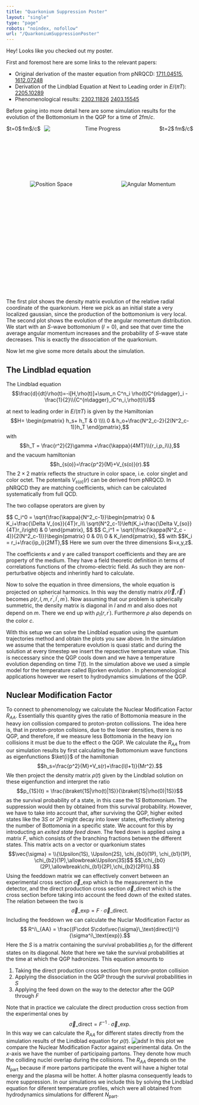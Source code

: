 ```yaml
---
title: "Quarkonium Suppression Poster"
layout: "single"
type: "page"
robots: "noindex, nofollow"
url: "/QuarkoniumSuppressionPoster"
---
```


Hey! Looks like you checked out my poster.

First and foremost here are some links to the relevant papers:

- Original derivation of the master equation from pNRQCD: [1711.04515](https://arxiv.org/pdf/1711.04515), [1612.07248](https://arxiv.org/pdf/1612.07248)
- Derivation of the Lindblad Equation at Next to Leading order in $E/(\pi T)$: [2205.10289](https://arxiv.org/abs/2205.10289)
- Phenomenological results: [2302.11826](https://arxiv.org/abs/2302.11826) [2403.15545](https://arxiv.org/abs/2403.15545)

Before going into more detail here are some simulation results for the evolution of the Bottomonium in the QGP for a time of $2$fm$/c$.

<style>
  .top-row {
    display: flex;
    justify-content: center;
    align-items: center;
    gap: 10px;
    flex-wrap: nowrap; /* prevent wrapping */
  }

  .top-row img {
    max-width: 100%;
    height: auto;
    flex-grow: 1; /* allow image to scale down to fit */
    max-width: 100px; /* limit max width of image */
  }

  .top-label {
    min-width: 50px;
    text-align: center;
    white-space: nowrap; /* prevent label from breaking */
  }

  .gif-row {
    display: flex;
    justify-content: center;
    align-items: center;
    gap: 20px;
    flex-wrap: wrap; /* allow bottom gifs to stack on small screens */
    margin-top: 40px;
  }

  .gif-container {
    display: flex;
    justify-content: center;
    align-items: center;
    flex: 1 1 200px;
    height: 200px;
  }

  .gif-row img {
    max-width: 100%;
    height: auto;
  }

  .full-container{
    text-align: center; 
    height:450px;
  }

  @media (max-width: 500px) {
    .top-row {
      gap: 5px;
    }
    .top-label {
      font-size: 14px;
    }
    .top-row img {
      max-width: 40%; /* let image scale down further */
    }
    .topimg{
        width: 40%;
    }
    .gif-container {
        display: flex;
        justify-content: center;
        align-items: center;
        flex: 1 1 300px;
        height: 300px;
        margin-bottom:50px;
    }
    .full-container{
        text-align: center; 
        height:850px;
    }     

  }
</style>

<div class="full-container">

  <!-- Top: labels + gif (stay in one line even on mobile) -->
  <div class="top-row">
    <div class="top-label">$t=0$ fm$/c$</div>
    <img src="../time_progress.gif" alt="Time Progress" style="max-width: 300px;" class="topimg">
    <div class="top-label">$t=2$ fm$/c$</div>
  </div>

  <!-- Bottom: two gifs that wrap on mobile -->
  <div class="gif-row">
    <div class="gif-container">
      <img src="../position_space.gif" alt="Position Space">
    </div>
    <div class="gif-container">
      <img src="../angular_momentum.gif" alt="Angular Momentum">
    </div>
  </div>

</div>

The first plot shows the density matrix evolution of the relative radial coordinate of the quarkonium. Here we pick as an initial state a very  localized gaussian, since the production of the bottomonium is very local. The second plot shows the evolution of the angular momentum distribution. We start with an $S$-wave bottomonium ($l=0$), and see that over time the average angular momentum increases and the probability of $S$-wave state decreases. This is exactly the dissociation of the quarkonium.

<style>
.math-responsive {
  font-size: 1em;
}

@media (max-width: 768px) {
  .math-responsive {
    font-size: 0.8em;
  }
}
</style>

Now let me give some more details about the simulation. 

## The Lindblad equation


The Lindblad equation
<span class="math-responsive">
$$\frac{d}{dt}\rho(t)=-i[H,\rho(t)]+\sum_n C^n_i \rho(t)C^{n\dagger}_i - \frac{1}{2}\\{C^{n\dagger}_iC^n_i,\rho(t)\\}$$
</span>

at next to leading order in $E/(\pi T)$ is given by the Hamiltonian
<span class="math-responsive">
$$H=
\begin{pmatrix} 
h_s+ h_T & 0 \\\\
0 & h_o+\frac{N^2_c-2}{2(N^2_c-1)}h_T
\end{pmatrix},$$
</span> 
with 
<span class="math-responsive">
$$h_T = \frac{r^2}{2}\gamma +\frac{\kappa}{4MT}\\{r_i,p_i\\},$$
</span>
and the vacuum hamiltonian
<span class="math-responsive">
$$h_{s(o)}=\frac{p^2}{M}+V_{s(o)}(r).$$
</span>
The $2\times 2$ matrix reflects the structure in color space, i.e. color singlet and color octet. The potentails $V_{s(o)}(r)$ can be derived from pNRQCD. In pNRQCD they are matching coefficients, which can be calculated systematically from full QCD. 

The two collapse operators are given by 

<span class="math-responsive">
$$
C_i^0 = \sqrt{\frac{\kappa}{N^2_c-1}}\begin{pmatrix}
        0 & K_i+\frac{\Delta V_{os}}{4T}r_i\\
        \sqrt{N^2_c-1}\left(K_i+\frac{\Delta V_{so}}{4T}r_i\right) & 0
    \end{pmatrix},
$$
$$
C_i^1 = \sqrt{\frac{\kappa(N^2_c - 4)}{2(N^2_c-1)}}\begin{pmatrix}
        0 & 0\\
        0 & K_i\end{pmatrix},
$$
</span>
with 
<span class="math-responsive">
$$K_i = r_i+\frac{ip_i}{2MT},$$
</span>
Here we sum over the three dimensions $i=x,y,z$.

The coefficients $\kappa$ and $\gamma$ are called transport coefficients and they are are property of the medium. They have a field theoretic definition in terms of correlations functions of the chromo-electric field. As such they are non-perturbative objects and inherintly hard to calculate.

Now to solve the equation in three dimensions, the whole equation is projected on spherical harmonics. In this way  the denstiy matrix $\rho(\vec{r},\vec{r}^\prime)$ becomes $\rho(r,l,m,r^\prime,l^\prime,m^\prime)$. Now assuming that our problem is spherically summetric, the density matrix is diagonal in $l$ and $m$ and also does not depend on $m$. There we end up with $\rho_l(r,r^\prime)$. Furthermore $\rho$ also depends on the color $c$. 

With this setup we can solve the Lindblad equation using the quantum trajectories method and obtain the plots you saw above. In the simulation we assume that the temperature evolution is quasi static and during the solution at every timestep we insert the repsective temperature value. This is neccessary since the QGP cools down and we have a temperature evolution depending on time $T(t)$. In the simulation above we used a simple model for the temperature called  Bjorken evolution . In phenomenological applications however we resert to hydrodynamics simulations of the QGP.

## Nuclear Modification Factor

To connect to phenomenology we calculate the Nuclear Modification Factor $R_{AA}$. Essentially this quantity gives the ratio of Bottomonia measure in the heavy ion collission compared to proton-proton collissions. The idea here is, that in proton-proton collsions, due to the lower densities, there is no QGP, and therefore, if we measure less Bottomonia in the heavy ion collisions it must be due to the effect o the QGP. We calculate the $R_{AA}$ from our simulation results by first calculating the Bottomonium wave functions as eigenfunctions $\ket{i}$ of the hamiltonian
<span class="math-responsive"> 
$$h_s=\frac{p^2}{M}+V_s(r)+\frac{l(l+1)}{Mr^2}.$$
</span>
We then project the density matrix $\rho(t)$ given by the Lindblad solution on these eigenfunction and interpret the ratio
<span class="math-responsive">
$$p_{1S}(t) = \frac{\braket{1S|\rho(t)|1S}}{\braket{1S|\rho(0)|1S}}$$
</span>
as the survival probability of a state, in this case the $1S$ Bottomonium. The suppression would then by obtained from this survival probability. However, we have to take into account that, after surviving the QGP, higher exited states like the $3S$ or $2P$ might decay into lower states, effectively altering the number of Bottomonia in a specific state. We account for this by introducting an _exited state feed down_. The feed down is applied using a matrix $F$, which consists of the branching fractions betwen the different states. This matrix acts on a vector or quarkonium states
<span class="math-responsive">
$$\vec{\sigma} = \\{\Upsilon(1S), \Upsilon(2S), \chi_{b0}(1P), \chi_{b1}(1P), \chi_{b2}(1P),\allowbreak\Upsilon(3S)$$
$$,\chi_{b0}(2P),\allowbreak\chi_{b1}(2P),\chi_{b2}(2P)\\}.$$
<span>
Using the feeddown matrix we can effectively convert between an  experimental cross section $\vec{\sigma}\_\mathrm{exp}$ which is the measurement in the detector, and the direct production cross section $\vec{\sigma}\_\mathrm{direct}$ which is the cross section before taking into account the feed down of the exited states. The relation between the two is 
<span class="math-responsive">
$$\vec{\sigma}\_\mathrm{exp}=F\cdot\vec{\sigma}\_\mathrm{direct}.$$
<span>
Including the feeddown we can calculate the Nuclar Modification Factor as 
<span class="math-responsive">
$$ R^i\_{AA} = \frac{(F\cdot S\cdot\vec{\sigma}\_\text{direct})^i}{\sigma^i\_\text{exp}}.$$
<span>
Here the $S$ is a matrix containing the survival probabilities $p_i$ for the different states on its diagonal. Note that here we take the survival probabilities at the time at which the QGP hadronizes.
This equation amounts to 
1. Taking the direct production cross section from proton-proton collision
2. Applying the dissociation in the QGP through the survival probabilities in $S$
3. Applying the feed down on the way to the detector after the QGP through $F$

Note that in practice we calculate the direct production cross section from the experimental ones by
<span class="math-responsive">
$$\vec{\sigma}\_\mathrm{direct}=F^{-1}\cdot\vec{\sigma}\_\mathrm{exp}.$$
<span> 
In this way we can calculate the $R_{AA}$ for different states directly from the simulation results of the Lindblad equation for $\rho(t)$. 
![adsf](../RAA.png)
In this plot we compare the Nuclear Modification Factor against experimental data. On the $x$-axis we have the number of participaing partons. They denote how much the colliding nuclei overlap during the collisions. The $R_{AA}$ depends on the $N_\mathrm{part}$ because if more partons participate the event will have a higher total energy and the plasma will be hotter. A hotter plasma consequently leads to more suppression. In our simulations we include this by solving the Lindblad equation for diferent temperature profiles, which were all obtained from hydrodynamics simulations for different $N_\mathrm{part}$.

